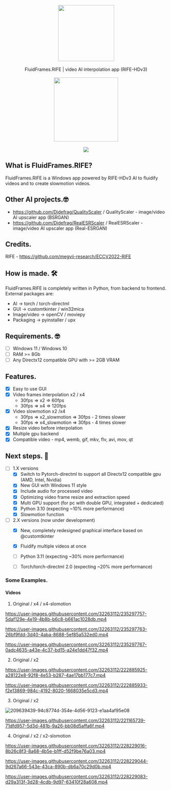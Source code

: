 <div align="center">
    <br>
    <img src="https://user-images.githubusercontent.com/32263112/216588514-0ad68175-c65e-47ee-9ca8-d163572d9be9.png" width="175"> </a> 
    <br><br>FluidFrames.RIFE | video AI interpolation app (RIFE-HDv3) <br><br>
    <a href="https://jangystudio.itch.io/fluidframesrife">
         <img src="https://user-images.githubusercontent.com/86362423/162710522-c40c4f39-a6b9-48bc-84bc-1c6b78319f01.png" width="200">
    </a>
</div>
<br>
<div align="center">
    <img src="https://github.com/Djdefrag/FluidFrames.RIFE/assets/32263112/b8cb8011-d5b4-4132-8f16-a7801304d5e4"> </a> 
</div>

## What is FluidFrames.RIFE?
FluidFrames.RIFE is a Windows app powered by RIFE-HDv3 AI to fluidify videos and to create slowmotion videos.

## Other AI projects.🤓

- https://github.com/Djdefrag/QualityScaler / QualityScaler - image/video AI upscaler app (BSRGAN)
- https://github.com/Djdefrag/RealESRScaler / RealESRScaler - image/video AI upscaler app (Real-ESRGAN)

## Credits.

RIFE - https://github.com/megvii-research/ECCV2022-RIFE

## How is made. 🛠

FluidFrames.RIFE is completely written in Python, from backend to frontend. 
External packages are:
- AI  -> torch / torch-directml
- GUI -> customtkinter / win32mica
- Image/video -> openCV / moviepy
- Packaging   -> pyinstaller / upx

## Requirements. 🤓
- [ ] Windows 11 / Windows 10
- [ ] RAM >= 8Gb
- [ ] Any Directx12 compatible GPU with >= 2GB VRAM

## Features.

- [x] Easy to use GUI
- [x] Video frames interpolation x2 / x4
   - 30fps => x2 => 60fps
   - 30fps => x4 => 120fps
 - [x] Video slowmotion x2 /x4
   - 30fps => x2_slowmotion => 30fps - 2 times slower
   - 30fps => x4_slowmotion => 30fps - 4 times slower
- [x] Resize video before interpolation
- [x] Multiple gpu backend
- [x] Compatible video  - mp4, wemb, gif, mkv, flv, avi, mov, qt 

## Next steps. 🤫
- [ ] 1.X versions
    - [x] Switch to Pytorch-directml to support all Directx12 compatible gpu (AMD, Intel, Nvidia)
    - [x] New GUI with Windows 11 style
    - [x] Include audio for processed video
    - [x] Optimizing video frame resize and extraction speed
    - [x] Multi GPU support (for pc with double GPU, integrated + dedicated)
    - [x] Python 3.10 (expecting ~10% more performance)
    - [x] Slowmotion function
- [ ] 2.X versions (now under development)
    - [x] New, completely redesigned graphical interface based on @customtkinter
    - [x] Fluidify multiple videos at once
    - [ ] Python 3.11 (expecting ~30% more performance)
    - [ ] Torch/torch-directml 2.0 (expecting ~20% more performance)


### Some Examples.
#### Videos

1. Original / x4 / x4-slomotion

https://user-images.githubusercontent.com/32263112/235297757-5daf129e-4e19-4b8b-b6c8-b661ac1028db.mp4

https://user-images.githubusercontent.com/32263112/235297763-26bf9fdd-3d40-4aba-8688-5ef85a532ed0.mp4

https://user-images.githubusercontent.com/32263112/235297767-0adc4635-a43e-4c37-bd15-a24e1dd47f32.mp4

2. Original / x2

https://user-images.githubusercontent.com/32263112/222885925-a28122e8-92f8-4e53-b287-4ae17bb177c7.mp4

https://user-images.githubusercontent.com/32263112/222885933-f2e13869-984c-4192-8020-1668035e5cd3.mp4

3. Original / x2

![209639439-94c8774d-354e-4d56-9123-e1aa4af95e08](https://user-images.githubusercontent.com/32263112/221165591-3a0fb780-3ba8-4cf5-8405-fc83eb58ee66.gif)

https://user-images.githubusercontent.com/32263112/221165739-71dfd957-5d3d-481b-9a26-bb08d5affa6f.mp4

4. Original / x2 / x2-slomotion

https://user-images.githubusercontent.com/32263112/228229016-8b26c8f3-8a68-4b5e-b1ff-d52f9be76a03.mp4

https://user-images.githubusercontent.com/32263112/228229044-9d267a66-543e-43ca-890b-db6a70c29d0b.mp4

https://user-images.githubusercontent.com/32263112/228229083-d29a313f-3d28-4cdb-9d97-63410f28a608.mp4




